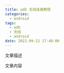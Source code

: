 ```yaml
---
title: adb 无线连接教程
categories:
  - android
tags:
  - adb
  - 无线
  - android
date: 2021-09-22 17:40:00
---
```

文章描述
<!--more-->
文章内容

